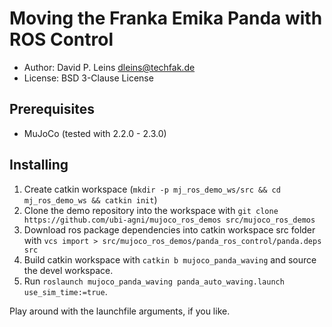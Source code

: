 # Moving the Franka Emika Panda with ROS Control

* Author: David P. Leins <dleins@techfak.de>
* License: BSD 3-Clause License

## Prerequisites

- MuJoCo (tested with 2.2.0 - 2.3.0)

## Installing

1. Create catkin workspace (`mkdir -p mj_ros_demo_ws/src && cd mj_ros_demo_ws && catkin init`)
2. Clone the demo repository into the workspace with `git clone https://github.com/ubi-agni/mujoco_ros_demos src/mujoco_ros_demos`
3. Download ros package dependencies into catkin workspace src folder with `vcs import > src/mujoco_ros_demos/panda_ros_control/panda.deps src`
4. Build catkin workspace with `catkin b mujoco_panda_waving` and source the devel workspace.
5. Run `roslaunch mujoco_panda_waving panda_auto_waving.launch use_sim_time:=true`.

Play around with the launchfile arguments, if you like.
